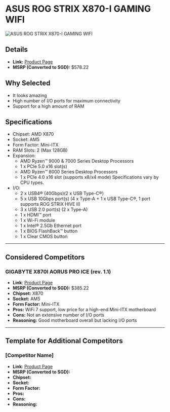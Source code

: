 # ASUS ROG STRIX X870-I GAMING WIFI

![ASUS ROG STRIX X870-I GAMING WIFI](images/asus-rog-strix-x870-i-gaming-wifi.png "ASUS ROG STRIX X870-I GAMING WIFI")

## Details
- **Link:** [Product Page](https://rog.asus.com/sg/motherboards/rog-strix/rog-strix-x670e-i-gaming-wifi-model/)
- **MSRP (Converted to SGD):** $578.22

## Why Selected
- It looks amazing
- High number of I/O ports for maximum connectivity
- Support for a high amount of RAM

## Specifications
- Chipset: AMD X870
- Socket: AM5
- Form Factor: Mini-ITX
- RAM Slots: 2 (Max 128GB)
- Expansion: 
    - AMD Ryzen™ 9000 & 7000 Series Desktop Processors
    - 1 x PCIe 5.0 x16 slot(s)
    - AMD Ryzen™ 8000 Series Desktop Processors
    - 1 x PCIe 4.0 x16 slot (supports x8/x4 mode) Specifications vary by CPU types.
- I/O:
    - 2 x USB4® (40Gbps)(2 x USB Type-C®) 
    - 5 x USB 10Gbps port(s) (4 x Type-A + 1 x USB Type-C®, 1 port supports ROG STRIX HIVE II)
    - 3 x USB 2.0 port(s) (2 x Type-A) 
    - 1 x HDMI™ port
    - 1 x Wi-Fi module
    - 1 x Intel® 2.5Gb Ethernet port
    - 1 x BIOS FlashBack™ button 
    - 1 x Clear CMOS button

---

## Considered Competitors

### GIGABYTE X870I AORUS PRO ICE (rev. 1.1)
- **Link**: [Product Page](https://www.gigabyte.com/Motherboard/X870I-AORUS-PRO-ICE-rev-11)
- **MSRP (Converted to SGD):** $385.22
- **Chipset:** X870
- **Socket:** AM5
- **Form Factor:** Mini-ITX
- **Pros:** WiFi 7 support, low price for a high-end Mini-ITX motherboard
- **Cons:** Not an extensive number of I/O ports
- **Reasoning:** Good motherboard overall but lacking I/O ports

---

## Template for Additional Competitors

### [Competitor Name]
- **Link**: [Product Page](#)
- **MSRP (Converted to SGD):**
- **Chipset:**
- **Socket:**
- **Form Factor:**
- **Pros:**
- **Cons:**
- **Reasoning:**
